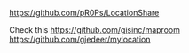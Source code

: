 https://github.com/pR0Ps/LocationShare





Check this
https://github.com/gisinc/maproom
https://github.com/gjedeer/mylocation